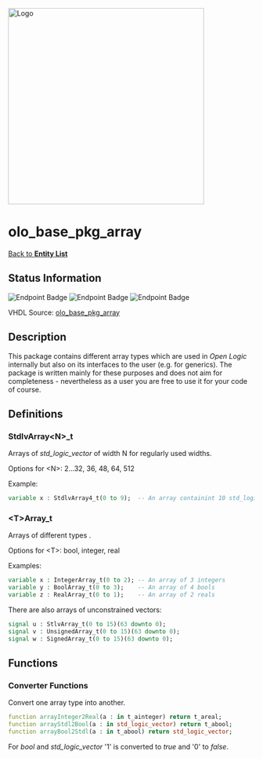 <img src="../Logo.png" alt="Logo" width="400">

# olo_base_pkg_array

[Back to **Entity List**](../EntityList.md)

## Status Information

![Endpoint Badge](https://img.shields.io/endpoint?url=https://storage.googleapis.com/open-logic-badges/coverage/olo_base_pkg_array.json?cacheSeconds=0)
![Endpoint Badge](https://img.shields.io/endpoint?url=https://storage.googleapis.com/open-logic-badges/branches/olo_base_pkg_array.json?cacheSeconds=0)
![Endpoint Badge](https://img.shields.io/endpoint?url=https://storage.googleapis.com/open-logic-badges/issues/olo_base_pkg_array.json?cacheSeconds=0)

VHDL Source: [olo_base_pkg_array](../../src/base/vhdl/olo_base_pkg_array.vhd)

## Description

This package contains different array types which are used in _Open Logic_ internally but also on its interfaces to the
user (e.g. for generics). The package is written mainly for these purposes and does not aim for completeness -
nevertheless as a user you are free to use it for your code of course.

## Definitions

### StdlvArray\<N\>_t

Arrays of _std_logic_vector_ of width N for regularly used widths.

Options for \<N\>: 2...32, 36, 48, 64, 512

Example:

```vhdl
variable x : StdlvArray4_t(0 to 9);  -- An array containint 10 std_logic_vector(3 downto 0);
```

### \<T\>Array_t

Arrays of different types .

Options for \<T\>: bool, integer, real

Examples:

```vhdl
variable x : IntegerArray_t(0 to 2); -- An array of 3 integers
variable y : BoolArray_t(0 to 3);    -- An array of 4 bools
variable z : RealArray_t(0 to 1);    -- An array of 2 reals
```

There are also arrays of unconstrained vectors:

```vhdl
signal u : StlvArray_t(0 to 15)(63 downto 0);
signal v : UnsignedArray_t(0 to 15)(63 downto 0);
signal w : SignedArray_t(0 to 15)(63 downto 0);
```

## Functions

### Converter Functions

Convert one array type into another.

```vhdl
function arrayInteger2Real(a : in t_ainteger) return t_areal;
function arrayStdl2Bool(a : in std_logic_vector) return t_abool;
function arrayBool2Stdl(a : in t_abool) return std_logic_vector;
```

For _bool_ and _std_logic_vector_ '1' is converted to _true_ and '0' to _false_.
